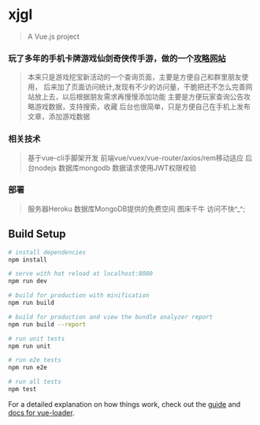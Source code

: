 # xjgl

> A Vue.js project
### 玩了多年的手机卡牌游戏仙剑奇侠传手游，做的一个[攻略网站](http://xjgl.fun)
>本来只是游戏挖宝新活动的一个查询页面，主要是方便自己和群里朋友使用，
>后来加了页面访问统计,发现有不少的访问量，干脆把还不怎么完善网站放上去，以后根据朋友需求再慢慢添加功能
>主要是方便玩家查询公告攻略游戏数据，支持搜索，收藏
>后台也很简单，只是方便自己在手机上发布文章，添加游戏数据

### 相关技术
>基于vue-cli手脚架开发
>前端vue/vuex/vue-router/axios/rem移动适应
>后台nodejs
>数据库mongodb 
>数据请求使用JWT权限校验

### 部署
>服务器Heroku
>数据库MongoDB提供的免费空间
>图床千牛
>访问不快^_^;

## Build Setup

``` bash
# install dependencies
npm install

# serve with hot reload at localhost:8080
npm run dev

# build for production with minification
npm run build

# build for production and view the bundle analyzer report
npm run build --report

# run unit tests
npm run unit

# run e2e tests
npm run e2e

# run all tests
npm test
```

For a detailed explanation on how things work, check out the [guide](http://vuejs-templates.github.io/webpack/) and [docs for vue-loader](http://vuejs.github.io/vue-loader).
